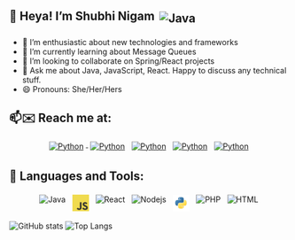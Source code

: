 ## 👋 Heya! I’m Shubhi Nigam <img src="https://www.svgrepo.com/show/25793/girl.svg" alt="Java" height="30" style="vertical-align:top; margin:4px">
- 👀 I’m enthusiastic about new technologies and frameworks
- 🌱 I’m currently learning about Message Queues
- 💞️ I’m looking to collaborate on Spring/React projects
- 💬 Ask me about Java, JavaScript, React. Happy to discuss any technical stuff.
- 😄 Pronouns: She/Her/Hers

## 📫✉️ Reach me at:

<p align="center">
 <a href="https://github.com/ShubhiNigam29" target="_blank" rel="noopener noreferrer"> <img src="https://www.svgrepo.com/show/306096/github.svg" alt="Python" height="30" style="vertical-align:top; margin:4px"> </a>
 <a href="https://www.linkedin.com/in/shubhi-nigam-942864167/" target="_blank" rel="noopener noreferrer"> <img src="https://www.svgrepo.com/show/157006/linkedin.svg" alt="Python" height="30" style="vertical-align:top; margin:4px"></a>
 <a href="mailto:shubhinigam29@gmail.com"> <img src="https://www.svgrepo.com/show/303161/gmail-icon-logo.svg" alt="Python" height="30" style="vertical-align:top; margin:4px"></a>
 <a href="https://www.facebook.com/shubhi.nigam.1840/"> <img src="https://www.svgrepo.com/show/111203/facebook.svg" alt="Python" height="30" style="vertical-align:top; margin:4px"></a>
 <a href="https://www.instagram.com/shubhhinigam29/"> <img src="https://www.svgrepo.com/show/111199/instagram.svg" alt="Python" height="30" style="vertical-align:top; margin:4px"></a>
</p>

## 🧰 Languages and Tools:
<p align="center">
 <img src="https://www.svgrepo.com/show/184143/java.svg" alt="Java" height="30" style="vertical-align:top; margin:4px">
 <img src="https://raw.githubusercontent.com/github/explore/80688e429a7d4ef2fca1e82350fe8e3517d3494d/topics/javascript/javascript.png" alt="Javascript" height="30" style="vertical-align:top; margin:4px">
 <img src="https://www.svgrepo.com/show/303157/react-logo.svg" alt="React" height="30" style="vertical-align:top; margin:4px">
 <img src="https://www.svgrepo.com/show/314392/node.svg" alt="Nodejs" height="30" style="vertical-align:top; margin:4px">
 <img src="https://raw.githubusercontent.com/github/explore/80688e429a7d4ef2fca1e82350fe8e3517d3494d/topics/python/python.png" alt="Python" height="30" style="vertical-align:top; margin:4px">
 <img src="https://www.svgrepo.com/show/226137/php.svg" alt="PHP" height="30" style="vertical-align:top; margin:4px">
 <img src="https://www.svgrepo.com/show/79342/html.svg" alt="HTML" height="30" style="vertical-align:top; margin:4px">
</p>

![GitHub stats](https://github-readme-stats.vercel.app/api?username=ShubhiNigam29&show_icons=true&theme=tokyonight)
![Top Langs](https://github-readme-stats.vercel.app/api/top-langs/?username=ShubhiNigam29&theme=tokyonight)

<!---
ShubhiNigam29/ShubhiNigam29 is a ✨ special ✨ repository because its `README.md` (this file) appears on your GitHub profile.
You can click the Preview link to take a look at your changes.
--->
